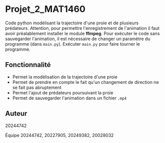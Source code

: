 # Projet_2_MAT1460
Code python modélisant la trajectoire d'une proie et de plusieurs prédateurs.
Attention, pour permettre l'enregistrement de l'animation il faut avoir préalablement installer le module **ffmpeg**.
Pour exécuter le code sans sauvegarder l'animation, il est nécessaire de changer un paramètre du programme (dans `main.py`).
Exécuter `main.py` pour faire tourner le programme.

## Fonctionnalité

- Permet la modélisation de la trajectoire d'une proie
- Permet de prendre en compte le fait qu'un changement de direction ne se fait pas abruptement
- Permet l'ajout de prédateurs poursuivant la proie
- Permet de sauvegarder l'animation dans un fichier `.mp4`

## Auteur
20244742

Équipe 20244742, 20227905, 20249382, 20028032